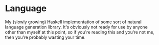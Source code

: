 Language
=
My (slowly growing) Haskell implementation of some sort of natural language
generation library. It's obviously not ready for use by anyone other than
myself at this point, so if you're reading this and you're not me, then you're
probably wasting your time.